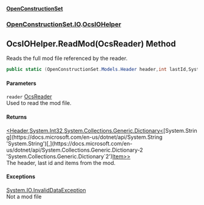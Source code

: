 #### [OpenConstructionSet](index 'index')
### [OpenConstructionSet.IO](index#OpenConstructionSet_IO 'OpenConstructionSet.IO').[OcsIOHelper](JZTSUWDp1bIPbzqkTvZY3Q 'OpenConstructionSet.IO.OcsIOHelper')
## OcsIOHelper.ReadMod(OcsReader) Method
Reads the full mod file referenced by the reader.  
```csharp
public static (OpenConstructionSet.Models.Header header,int lastId,System.Collections.Generic.Dictionary<string,OpenConstructionSet.Models.Item> items) ReadMod(this OpenConstructionSet.IO.OcsReader reader);
```
#### Parameters
<a name='OpenConstructionSet_IO_OcsIOHelper_ReadMod(OpenConstructionSet_IO_OcsReader)_reader'></a>
`reader` [OcsReader](T57tcFO5x0tbza6wZBV1Ww 'OpenConstructionSet.IO.OcsReader')  
Used to read the mod file.
  
#### Returns
[&lt;](https://docs.microsoft.com/en-us/dotnet/api/System.ValueTuple 'System.ValueTuple')[Header](bjExWrZuBlRDCiIUljjMrA 'OpenConstructionSet.Models.Header')[,](https://docs.microsoft.com/en-us/dotnet/api/System.ValueTuple 'System.ValueTuple')[System.Int32](https://docs.microsoft.com/en-us/dotnet/api/System.Int32 'System.Int32')[,](https://docs.microsoft.com/en-us/dotnet/api/System.ValueTuple 'System.ValueTuple')[System.Collections.Generic.Dictionary&lt;](https://docs.microsoft.com/en-us/dotnet/api/System.Collections.Generic.Dictionary-2 'System.Collections.Generic.Dictionary`2')[System.String](https://docs.microsoft.com/en-us/dotnet/api/System.String 'System.String')[,](https://docs.microsoft.com/en-us/dotnet/api/System.Collections.Generic.Dictionary-2 'System.Collections.Generic.Dictionary`2')[Item](Z9pYmp3jhG_PhNCQ0nlOeg 'OpenConstructionSet.Models.Item')[&gt;](https://docs.microsoft.com/en-us/dotnet/api/System.Collections.Generic.Dictionary-2 'System.Collections.Generic.Dictionary`2')[&gt;](https://docs.microsoft.com/en-us/dotnet/api/System.ValueTuple 'System.ValueTuple')  
The header, last id and items from the mod.
#### Exceptions
[System.IO.InvalidDataException](https://docs.microsoft.com/en-us/dotnet/api/System.IO.InvalidDataException 'System.IO.InvalidDataException')  
Not a mod file
